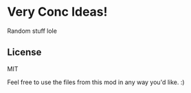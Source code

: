 # Very Conc Ideas!

Random stuff lole

## License

MIT

Feel free to use the files from this mod in any way you'd like. :)

